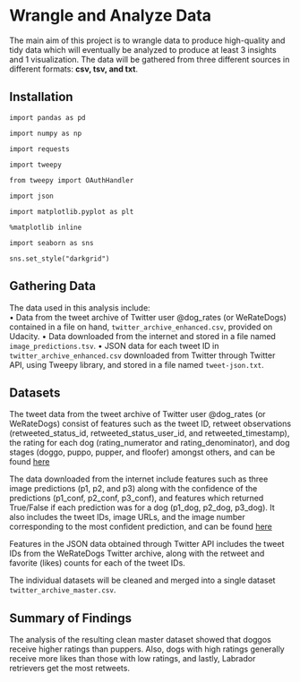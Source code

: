 # Wrangle and Analyze Data 

The main aim of this project is to wrangle data to produce high-quality 
and tidy data which will eventually be analyzed to produce at least 3 insights and 1 visualization. 
The data will be gathered from three different sources in different formats: **csv, tsv, and txt**. 


## Installation 

``` 
import pandas as pd 

import numpy as np 

import requests 

import tweepy 

from tweepy import OAuthHandler

import json 

import matplotlib.pyplot as plt 

%matplotlib inline 

import seaborn as sns

sns.set_style("darkgrid")
```


## Gathering Data 

The data used in this analysis include:<br>
• Data from the tweet archive of Twitter user @dog_rates (or WeRateDogs) 
contained in a file on hand, `twitter_archive_enhanced.csv`, provided on Udacity.
• Data downloaded from the internet and stored in a file named 
`image_predictions.tsv`.
• JSON data for each tweet ID in `twitter_archive_enhanced.csv` 
downloaded from Twitter through Twitter API, using Tweepy library, 
and stored in a file named `tweet-json.txt`. 


## Datasets

The tweet data from the tweet archive of Twitter user @dog_rates (or WeRateDogs) 
consist of features such as the tweet ID, retweet observations (retweeted_status_id, 
retweeted_status_user_id, and retweeted_timestamp), 
the rating for each dog (rating_numerator and rating_denominator), and dog stages 
(doggo, puppo, pupper, and floofer) amongst others, and can be found [here](https://d17h27t6h515a5.cloudfront.net/topher/2017/August/59a4e958_twitter-archive-enhanced/twitter-archive-enhanced.csv) 

The data downloaded from the internet include features 
such as three image predictions (p1, p2, and p3) 
along with the confidence of the predictions (p1_conf, p2_conf, p3_conf), 
and features which returned True/False if each prediction was for a dog (p1_dog, p2_dog, p3_dog). 
It also includes the tweet IDs, image URLs, and the image number 
corresponding to the most confident prediction, and can be found [here](https://d17h27t6h515a5.cloudfront.net/topher/2017/August/599fd2ad_image-predictions/image-predictions.tsv) 

Features in the JSON data obtained 
through Twitter API includes the tweet IDs from 
the WeRateDogs Twitter archive, along with the retweet 
and favorite (likes) counts for each of the tweet IDs. 

The individual datasets will be cleaned and 
merged into a single dataset 
`twitter_archive_master.csv`.


## Summary of Findings

The analysis of the resulting clean master dataset showed that doggos 
receive higher ratings than puppers.  Also, dogs with high ratings generally receive more likes than those with low ratings, 
and lastly, Labrador retrievers get the most retweets. 

